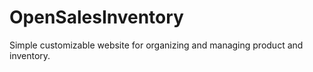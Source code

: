 # OpenSalesInventory
Simple customizable website for organizing and managing product and inventory.

